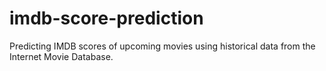 # imdb-score-prediction
Predicting IMDB scores of upcoming movies using historical data from the Internet Movie Database. 
